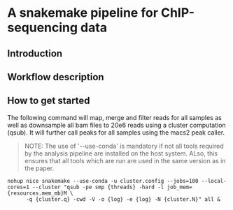 # A snakemake pipeline for ChIP-sequencing data

## Introduction

## Workflow description

## How to get started

The following command will map, merge and filter reads for all samples as well
as downsample all bam files to 20e6 reads using a cluster computation (qsub).
It will further call peaks for all samples using the macs2 peak caller.

> NOTE: The use of '--use-conda' is mandatory if not all tools required by the 
> analysis pipeline are installed on the host system. ALso, this ensures that
> all tools which are run are used in the same version as in the paper.

```{bash} 
nohup nice snakemake --use-conda -u cluster.config --jobs=100 --local-cores=1 --cluster "qsub -pe smp {threads} -hard -l job_mem={resources.mem_mb}M \
      -q {cluster.q} -cwd -V -o {log} -e {log} -N {cluster.N}" all &
```
